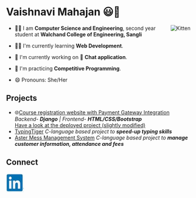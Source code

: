 # Vaishnavi Mahajan :smiley::wave:
<img src="learning_GsFrowf4_NXzr.gif" alt="Kitten"
	title="A cute kitten" align="right" />
- :woman_student: I am **Computer Science and Engineering**, second year student at **Walchand College of Engineering, Sangli**

- :woman_technologist: I'm currently learning **Web Development**.

- :construction: I'm currently working on :handshake: **Chat application**.

- :repeat: I'm practicing **Competitive Programming**.

- 😄 Pronouns: She/Her

## Projects
- :globe_with_meridians:[Course registration website with Payment Gateway Integration](https://github.com/Teknath-jha/WCECourses)<br>   _Backend- **Django** | Frontend- **HTML/CSS/Bootstrap**_
<br>  [Have a look at the deployed project (slightly modified)](https://wce-valueadded.herokuapp.com/)
- [TypingTiger](https://github.com/VaishnaviM411/TypingTiger) _C-language based project to **speed-up typing skills**_
- [Aster Mess Management System](https://github.com/VaishnaviM411/AsterMessManagement) _C-language based project to **manage customer information, attendance and fees**_

## Connect
[![](linkedin.png)](http://www.linkedin.com/in/vaishnavi-mahajan-a191121a5)



